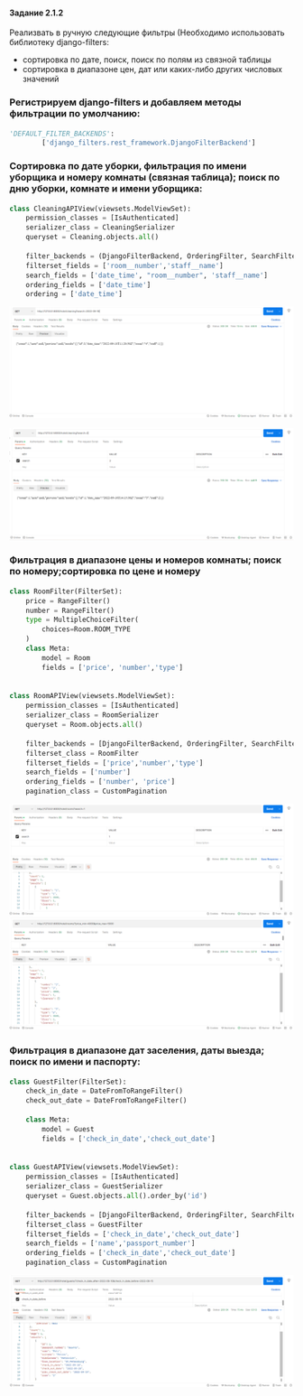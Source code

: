 #### Задание 2.1.2

Реализвать в ручную следующие фильтры (Необходимо использовать библиотеку django-filters:

- сортировка по дате, поиск, поиск по полям из связной таблицы
- сортировка в диапазоне цен, дат или каких-либо других числовых значений

### Регистрируем django-filters и добавляем методы фильтрации по умолчанию:

```python
'DEFAULT_FILTER_BACKENDS':
        ['django_filters.rest_framework.DjangoFilterBackend']
```

### Сортировка по дате уборки, фильтрация по имени уборщика и номеру комнаты (связная таблица); поиск по дню уборки, комнате и имени уборщика:

```python
class CleaningAPIView(viewsets.ModelViewSet):
    permission_classes = [IsAuthenticated]
    serializer_class = CleaningSerializer
    queryset = Cleaning.objects.all()

    filter_backends = (DjangoFilterBackend, OrderingFilter, SearchFilter)
    filterset_fields = ['room__number','staff__name']
    search_fields = ['date_time', "room__number", 'staff__name']
    ordering_fields = ['date_time']
    ordering = ['date_time']
```

![](imgs/filter4.png)

![](imgs/filter5.png)

### Фильтрация в диапазоне цены и номеров комнаты; поиск по номеру;сортировка по цене и номеру

```python
class RoomFilter(FilterSet):
    price = RangeFilter()
    number = RangeFilter()
    type = MultipleChoiceFilter(
        choices=Room.ROOM_TYPE
    )
    class Meta:
        model = Room
        fields = ['price', 'number','type']


class RoomAPIView(viewsets.ModelViewSet):
    permission_classes = [IsAuthenticated]
    serializer_class = RoomSerializer
    queryset = Room.objects.all()

    filter_backends = [DjangoFilterBackend, OrderingFilter, SearchFilter]
    filterset_class = RoomFilter
    filterset_fields = ['price','number','type']
    search_fields = ['number']
    ordering_fields = ['number', 'price']
    pagination_class = CustomPagination
```
![](imgs/filter6.png)
![](imgs/filter7.png)

### Фильтрация в диапазоне дат заселения, даты выезда; поиск по имени и паспорту:

```python
class GuestFilter(FilterSet):
    check_in_date = DateFromToRangeFilter()
    check_out_date = DateFromToRangeFilter()

    class Meta:
        model = Guest
        fields = ['check_in_date','check_out_date']


class GuestAPIView(viewsets.ModelViewSet):
    permission_classes = [IsAuthenticated]
    serializer_class = GuestSerializer
    queryset = Guest.objects.all().order_by('id')

    filter_backends = [DjangoFilterBackend, OrderingFilter, SearchFilter]
    filterset_class = GuestFilter
    filterset_fields = ['check_in_date','check_out_date']
    search_fields = ['name','passport_number']
    ordering_fields = ['check_in_date','check_out_date']
    pagination_class = CustomPagination
```
![](imgs/filter8.png)